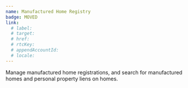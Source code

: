 ```yaml
---
name: Manufactured Home Registry
badge: MOVED
link:
  # label:
  # target:
  # href: 
  # rtcKey:
  # appendAccountId:
  # locale:
---
```


Manage manufactured home registrations, and search for manufactured homes and personal property liens on homes. 
